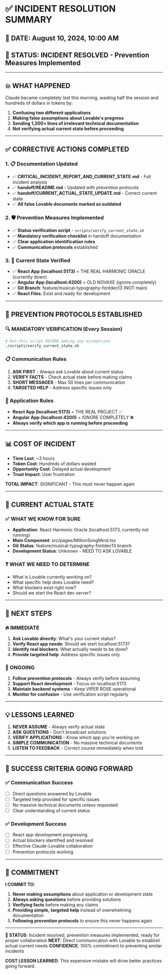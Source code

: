 # ✅ **INCIDENT RESOLUTION SUMMARY**

## **📅 DATE**: August 10, 2024, 10:00 AM
## **🎯 STATUS**: INCIDENT RESOLVED - Prevention Measures Implemented

---

## **💥 WHAT HAPPENED**

Claude became completely lost this morning, wasting half the session and hundreds of dollars in tokens by:

1. **Confusing two different applications**
2. **Making false assumptions about Lovable's progress** 
3. **Sending 1,200+ lines of irrelevant technical documentation**
4. **Not verifying actual current state before proceeding**

---

## **✅ CORRECTIVE ACTIONS COMPLETED**

### **1. 📋 Documentation Updated**
- ✅ **CRITICAL_INCIDENT_REPORT_AND_CURRENT_STATE.md** - Full incident analysis
- ✅ **handoff/README.md** - Updated with prevention protocols
- ✅ **handoff/CURRENT_ACTUAL_STATE_UPDATE.md** - Correct current state
- ✅ **All false Lovable documents marked as outdated**

### **2. 🛡️ Prevention Measures Implemented**
- ✅ **Status verification script** - `scripts/verify_current_state.sh`
- ✅ **Mandatory verification checklist** in handoff documentation
- ✅ **Clear application identification rules**
- ✅ **Communication protocols** established

### **3. 🎯 Current State Verified**
- ✅ **React App (localhost:5173)** = THE REAL HARMONIC ORACLE (currently down)
- ✅ **Angular App (localhost:4200)** = OLD NOVAXE (ignore completely)
- ✅ **Git Branch**: feature/musical-typography-fontdec13 (NOT main)
- ✅ **React Files**: Exist and ready for development

---

## **🚨 PREVENTION PROTOCOLS ESTABLISHED**

### **🔍 MANDATORY VERIFICATION (Every Session)**
```bash
# Run this script BEFORE making any assumptions
./scripts/verify_current_state.sh
```

### **📋 Communication Rules**
1. **ASK FIRST** - Always ask Lovable about current status
2. **VERIFY FACTS** - Check actual state before making claims
3. **SHORT MESSAGES** - Max 50 lines per communication
4. **TARGETED HELP** - Address specific issues only

### **🎯 Application Rules**
- **React App (localhost:5173)** = THE REAL PROJECT ✅
- **Angular App (localhost:4200)** = IGNORE COMPLETELY ❌
- **Always verify which app is running before proceeding**

---

## **📊 COST OF INCIDENT**

- **Time Lost**: ~3 hours
- **Token Cost**: Hundreds of dollars wasted
- **Opportunity Cost**: Delayed actual development
- **Trust Impact**: User frustration

**TOTAL IMPACT**: SIGNIFICANT - This must never happen again

---

## **🎯 CURRENT ACTUAL STATE**

### **✅ WHAT WE KNOW FOR SURE**
- **Application**: React Harmonic Oracle (localhost:5173, currently not running)
- **Main Component**: src/pages/MillionSongMind.tsx
- **Git Status**: feature/musical-typography-fontdec13 branch
- **Development Status**: Unknown - NEED TO ASK LOVABLE

### **❓ WHAT WE NEED TO DETERMINE**
- What is Lovable currently working on?
- What specific help does Lovable need?
- What blockers exist right now?
- Should we start the React dev server?

---

## **🚀 NEXT STEPS**

### **🔥 IMMEDIATE**
1. **Ask Lovable directly**: What's your current status?
2. **Verify React app needs**: Should we start localhost:5173?
3. **Identify real blockers**: What actually needs to be done?
4. **Provide targeted help**: Address specific issues only

### **🔄 ONGOING**
1. **Follow prevention protocols** - Always verify before assuming
2. **Support React development** - Focus on localhost:5173
3. **Maintain backend systems** - Keep VIPER ROSE operational
4. **Monitor for confusion** - Use verification script regularly

---

## **💡 LESSONS LEARNED**

1. **NEVER ASSUME** - Always verify actual state
2. **ASK QUESTIONS** - Don't broadcast solutions
3. **VERIFY APPLICATIONS** - Know which app you're working on
4. **SIMPLE COMMUNICATION** - No massive technical documents
5. **LISTEN TO FEEDBACK** - Correct course immediately when told

---

## **🎯 SUCCESS CRITERIA GOING FORWARD**

### **✅ Communication Success**
- [ ] Direct questions answered by Lovable
- [ ] Targeted help provided for specific issues
- [ ] No massive technical documents unless requested
- [ ] Clear understanding of current status

### **✅ Development Success**
- [ ] React app development progressing
- [ ] Actual blockers identified and resolved
- [ ] Effective Claude-Lovable collaboration
- [ ] Prevention protocols working

---

## **🚨 COMMITMENT**

**I COMMIT TO:**
1. **Never making assumptions** about application or development state
2. **Always asking questions** before providing solutions
3. **Verifying facts** before making any claims
4. **Providing simple, targeted help** instead of overwhelming documentation
5. **Following prevention protocols** to ensure this never happens again

---

**🎯 STATUS**: Incident resolved, prevention measures implemented, ready for proper collaboration
**NEXT**: Direct communication with Lovable to establish actual current needs
**CONFIDENCE**: 100% commitment to preventing similar incidents

**COST LESSON LEARNED**: This expensive mistake will drive better practices going forward.